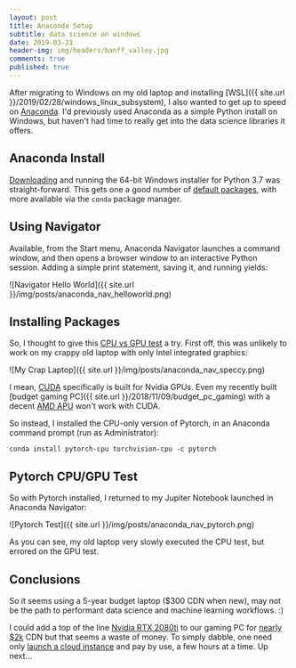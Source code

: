 ```yaml
---
layout: post
title: Anaconda Setup
subtitle: data science on windows
date: 2019-03-21
header-img: img/headers/banff_valley.jpg
comments: true
published: true
---
```


After migrating to Windows on my old laptop and installing [WSL]({{ site.url }}/2019/02/28/windows_linux_subsystem), I also wanted to get up to speed on [Anaconda](https://www.anaconda.com/).  I'd previously used Anaconda as a simple Python install on Windows, but haven't had time to really get into the data science libraries it offers.

## Anaconda Install

[Downloading](https://www.anaconda.com/distribution/#download-section) and running the 64-bit Windows installer for Python 3.7 was straight-forward.  This gets one a good number of [default packages](https://docs.anaconda.com/anaconda/), with more available via the `conda` package manager. 

## Using Navigator

Available, from the Start menu, Anaconda Navigator launches a command window, and then opens a browser window to an interactive Python session.  Adding a simple print statement, saving it, and running yields:

![Navigator Hello World]({{ site.url }}/img/posts/anaconda_nav_helloworld.png)

## Installing Packages

So, I thought to give this [CPU vs GPU test](https://course.fast.ai/gpu_tutorial.html) a try.  First off, this was unlikely to work on my crappy old laptop with only Intel integrated graphics:

![My Crap Laptop]({{ site.url }}/img/posts/anaconda_nav_speccy.png)

I mean, [CUDA](https://developer.nvidia.com/how-to-cuda-c-cpp) specifically is built for Nvidia GPUs.  Even my recently built [budget gaming PC]({{ site.url }}/2018/11/09/budget_pc_gaming) with a decent [AMD APU](https://www.amd.com/en/products/apu/amd-ryzen-5-2400g) won't work with CUDA.  

So instead, I installed the CPU-only version of Pytorch, in an Anaconda command prompt (run as Administrator):

```
conda install pytorch-cpu torchvision-cpu -c pytorch
```

## Pytorch CPU/GPU Test

So with Pytorch installed, I returned to my Jupiter Notebook launched in Anaconda Navigator:

![Pytorch Test]({{ site.url }}/img/posts/anaconda_nav_pytorch.png)

As you can see, my old laptop very slowly executed the CPU test, but errored on the GPU test.  

## Conclusions

So it seems using a 5-year budget laptop ($300 CDN when new), may not be the path to performant data science and machine learning workflows.  :)

I could add a top of the line [Nvidia RTX 2080ti](https://www.nvidia.com/en-us/geforce/graphics-cards/rtx-2080-ti/) to our gaming PC for [nearly $2k](https://www.memoryexpress.com/Products/MX73400) CDN but that seems a waste of money.  To simply dabble, one need only [launch a cloud instance](https://course.fast.ai/start_gcp.html) and pay by use, a few hours at a time.  Up next...
